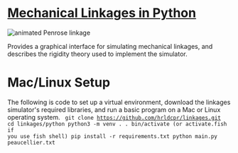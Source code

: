 # [Mechanical Linkages in Python](https://x.st/linkages/)
![animated Penrose linkage](https://x.st/images/linkages.gif)

Provides a graphical interface for simulating mechanical linkages, and describes the rigidity theory used to implement the simulator.

<h1>Mac/Linux Setup</h1>

The following is code to set up a virtual environment, download the linkages simulator's required libraries, and run a basic program on a Mac or Linux operating system.
<code>
git clone https://github.com/hrldcpr/linkages.git
cd linkages/python
python3 -m venv .
. bin/activate    (or activate.fish if you use fish shell)
pip install -r requirements.txt
python main.py peaucellier.txt
</code>
